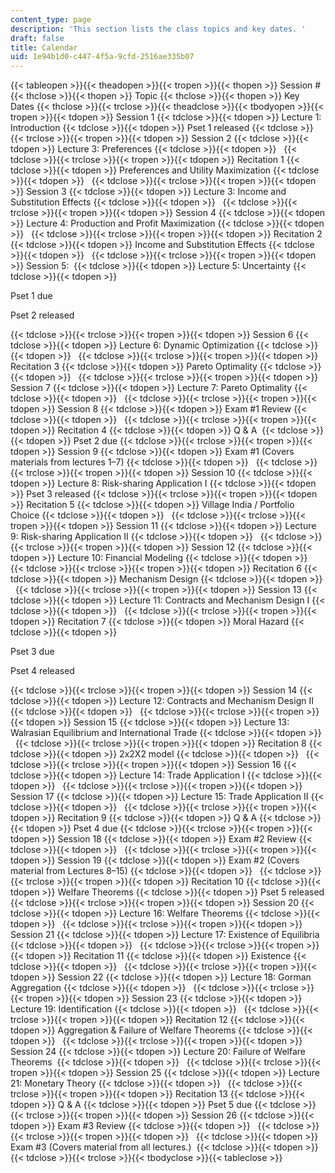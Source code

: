 ```yaml
---
content_type: page
description: 'This section lists the class topics and key dates. '
draft: false
title: Calendar
uid: 1e94b1d0-c447-4f5a-9cfd-2516ae335b07
---
```

{{< tableopen >}}{{< theadopen >}}{{< tropen >}}{{< thopen >}}
Session #
{{< thclose >}}{{< thopen >}}
Topic
{{< thclose >}}{{< thopen >}}
Key Dates
{{< thclose >}}{{< trclose >}}{{< theadclose >}}{{< tbodyopen >}}{{< tropen >}}{{< tdopen >}}
Session 1
{{< tdclose >}}{{< tdopen >}}
Lecture 1: Introduction
{{< tdclose >}}{{< tdopen >}}
Pset 1 released
{{< tdclose >}}{{< trclose >}}{{< tropen >}}{{< tdopen >}}
Session 2
{{< tdclose >}}{{< tdopen >}}
Lecture 3: Preferences
{{< tdclose >}}{{< tdopen >}}
 
{{< tdclose >}}{{< trclose >}}{{< tropen >}}{{< tdopen >}}
Recitation 1
{{< tdclose >}}{{< tdopen >}}
Preferences and Utility Maximization
{{< tdclose >}}{{< tdopen >}}
 
{{< tdclose >}}{{< trclose >}}{{< tropen >}}{{< tdopen >}}
Session 3
{{< tdclose >}}{{< tdopen >}}
Lecture 3: Income and Substitution Effects
{{< tdclose >}}{{< tdopen >}}
 
{{< tdclose >}}{{< trclose >}}{{< tropen >}}{{< tdopen >}}
Session 4
{{< tdclose >}}{{< tdopen >}}
Lecture 4: Production and Profit Maximization
{{< tdclose >}}{{< tdopen >}}
 
{{< tdclose >}}{{< trclose >}}{{< tropen >}}{{< tdopen >}}
Recitation 2
{{< tdclose >}}{{< tdopen >}}
Income and Substitution Effects
{{< tdclose >}}{{< tdopen >}}
 
{{< tdclose >}}{{< trclose >}}{{< tropen >}}{{< tdopen >}}
Session 5: 
{{< tdclose >}}{{< tdopen >}}
Lecture 5: Uncertainty
{{< tdclose >}}{{< tdopen >}}

Pset 1 due

Pset 2 released

{{< tdclose >}}{{< trclose >}}{{< tropen >}}{{< tdopen >}}
Session 6
{{< tdclose >}}{{< tdopen >}}
Lecture 6: Dynamic Optimization
{{< tdclose >}}{{< tdopen >}}
 
{{< tdclose >}}{{< trclose >}}{{< tropen >}}{{< tdopen >}}
Recitation 3
{{< tdclose >}}{{< tdopen >}}
Pareto Optimality
{{< tdclose >}}{{< tdopen >}}
 
{{< tdclose >}}{{< trclose >}}{{< tropen >}}{{< tdopen >}}
Session 7
{{< tdclose >}}{{< tdopen >}}
Lecture 7: Pareto Optimality
{{< tdclose >}}{{< tdopen >}}
 
{{< tdclose >}}{{< trclose >}}{{< tropen >}}{{< tdopen >}}
Session 8
{{< tdclose >}}{{< tdopen >}}
Exam #1 Review
{{< tdclose >}}{{< tdopen >}}
 
{{< tdclose >}}{{< trclose >}}{{< tropen >}}{{< tdopen >}}
Recitation 4
{{< tdclose >}}{{< tdopen >}}
Q & A 
{{< tdclose >}}{{< tdopen >}}
Pset 2 due
{{< tdclose >}}{{< trclose >}}{{< tropen >}}{{< tdopen >}}
Session 9
{{< tdclose >}}{{< tdopen >}}
Exam #1 (Covers materials from lectures 1–7)
{{< tdclose >}}{{< tdopen >}}
 
{{< tdclose >}}{{< trclose >}}{{< tropen >}}{{< tdopen >}}
Session 10
{{< tdclose >}}{{< tdopen >}}
Lecture 8: Risk-sharing Application I
{{< tdclose >}}{{< tdopen >}}
Pset 3 released
{{< tdclose >}}{{< trclose >}}{{< tropen >}}{{< tdopen >}}
Recitation 5
{{< tdclose >}}{{< tdopen >}}
Village India / Portfolio Choice
{{< tdclose >}}{{< tdopen >}}
 
{{< tdclose >}}{{< trclose >}}{{< tropen >}}{{< tdopen >}}
Session 11
{{< tdclose >}}{{< tdopen >}}
Lecture 9: Risk-sharing Application II
{{< tdclose >}}{{< tdopen >}}
 
{{< tdclose >}}{{< trclose >}}{{< tropen >}}{{< tdopen >}}
Session 12
{{< tdclose >}}{{< tdopen >}}
Lecture 10: Financial Modeling
{{< tdclose >}}{{< tdopen >}}
 
{{< tdclose >}}{{< trclose >}}{{< tropen >}}{{< tdopen >}}
Recitation 6
{{< tdclose >}}{{< tdopen >}}
Mechanism Design
{{< tdclose >}}{{< tdopen >}}
 
{{< tdclose >}}{{< trclose >}}{{< tropen >}}{{< tdopen >}}
Session 13
{{< tdclose >}}{{< tdopen >}}
Lecture 11: Contracts and Mechanism Design I
{{< tdclose >}}{{< tdopen >}}
 
{{< tdclose >}}{{< trclose >}}{{< tropen >}}{{< tdopen >}}
Recitation 7
{{< tdclose >}}{{< tdopen >}}
Moral Hazard
{{< tdclose >}}{{< tdopen >}}

Pset 3 due

Pset 4 released

{{< tdclose >}}{{< trclose >}}{{< tropen >}}{{< tdopen >}}
Session 14
{{< tdclose >}}{{< tdopen >}}
Lecture 12: Contracts and Mechanism Design II
{{< tdclose >}}{{< tdopen >}}
 
{{< tdclose >}}{{< trclose >}}{{< tropen >}}{{< tdopen >}}
Session 15
{{< tdclose >}}{{< tdopen >}}
Lecture 13: Walrasian Equilibrium and International Trade
{{< tdclose >}}{{< tdopen >}}
 
{{< tdclose >}}{{< trclose >}}{{< tropen >}}{{< tdopen >}}
Recitation 8
{{< tdclose >}}{{< tdopen >}}
2x2X2 model
{{< tdclose >}}{{< tdopen >}}
 
{{< tdclose >}}{{< trclose >}}{{< tropen >}}{{< tdopen >}}
Session 16
{{< tdclose >}}{{< tdopen >}}
Lecture 14: Trade Application I
{{< tdclose >}}{{< tdopen >}}
 
{{< tdclose >}}{{< trclose >}}{{< tropen >}}{{< tdopen >}}
Session 17
{{< tdclose >}}{{< tdopen >}}
Lecture 15: Trade Application II
{{< tdclose >}}{{< tdopen >}}
 
{{< tdclose >}}{{< trclose >}}{{< tropen >}}{{< tdopen >}}
Recitation 9
{{< tdclose >}}{{< tdopen >}}
Q & A
{{< tdclose >}}{{< tdopen >}}
Pset 4 due
{{< tdclose >}}{{< trclose >}}{{< tropen >}}{{< tdopen >}}
Session 18
{{< tdclose >}}{{< tdopen >}}
Exam #2 Review
{{< tdclose >}}{{< tdopen >}}
 
{{< tdclose >}}{{< trclose >}}{{< tropen >}}{{< tdopen >}}
Session 19
{{< tdclose >}}{{< tdopen >}}
Exam #2 (Covers material from Lectures 8–15)
{{< tdclose >}}{{< tdopen >}}
 
{{< tdclose >}}{{< trclose >}}{{< tropen >}}{{< tdopen >}}
Recitation 10
{{< tdclose >}}{{< tdopen >}}
Welfare Theorems
{{< tdclose >}}{{< tdopen >}}
Pset 5 released
{{< tdclose >}}{{< trclose >}}{{< tropen >}}{{< tdopen >}}
Session 20
{{< tdclose >}}{{< tdopen >}}
Lecture 16: Welfare Theorems
{{< tdclose >}}{{< tdopen >}}
 
{{< tdclose >}}{{< trclose >}}{{< tropen >}}{{< tdopen >}}
Session 21
{{< tdclose >}}{{< tdopen >}}
Lecture 17: Existence of Equilibria
{{< tdclose >}}{{< tdopen >}}
 
{{< tdclose >}}{{< trclose >}}{{< tropen >}}{{< tdopen >}}
Recitation 11
{{< tdclose >}}{{< tdopen >}}
Existence
{{< tdclose >}}{{< tdopen >}}
 
{{< tdclose >}}{{< trclose >}}{{< tropen >}}{{< tdopen >}}
Session 22
{{< tdclose >}}{{< tdopen >}}
Lecture 18: Gorman Aggregation
{{< tdclose >}}{{< tdopen >}}
 
{{< tdclose >}}{{< trclose >}}{{< tropen >}}{{< tdopen >}}
Session 23
{{< tdclose >}}{{< tdopen >}}
Lecture 19: Identification
{{< tdclose >}}{{< tdopen >}}
 
{{< tdclose >}}{{< trclose >}}{{< tropen >}}{{< tdopen >}}
Recitation 12
{{< tdclose >}}{{< tdopen >}}
Aggregation & Failure of Welfare Theorems
{{< tdclose >}}{{< tdopen >}}
 
{{< tdclose >}}{{< trclose >}}{{< tropen >}}{{< tdopen >}}
Session 24
{{< tdclose >}}{{< tdopen >}}
Lecture 20: Failure of Welfare Theorems 
{{< tdclose >}}{{< tdopen >}}
 
{{< tdclose >}}{{< trclose >}}{{< tropen >}}{{< tdopen >}}
Session 25
{{< tdclose >}}{{< tdopen >}}
Lecture 21: Monetary Theory
{{< tdclose >}}{{< tdopen >}}
 
{{< tdclose >}}{{< trclose >}}{{< tropen >}}{{< tdopen >}}
Recitation 13
{{< tdclose >}}{{< tdopen >}}
Q & A
{{< tdclose >}}{{< tdopen >}}
Pset 5 due
{{< tdclose >}}{{< trclose >}}{{< tropen >}}{{< tdopen >}}
Session 26
{{< tdclose >}}{{< tdopen >}}
Exam #3 Review
{{< tdclose >}}{{< tdopen >}}
 
{{< tdclose >}}{{< trclose >}}{{< tropen >}}{{< tdopen >}}
 
{{< tdclose >}}{{< tdopen >}}
Exam #3 (Covers material from all lectures.) 
{{< tdclose >}}{{< tdopen >}}
 
{{< tdclose >}}{{< trclose >}}{{< tbodyclose >}}{{< tableclose >}}